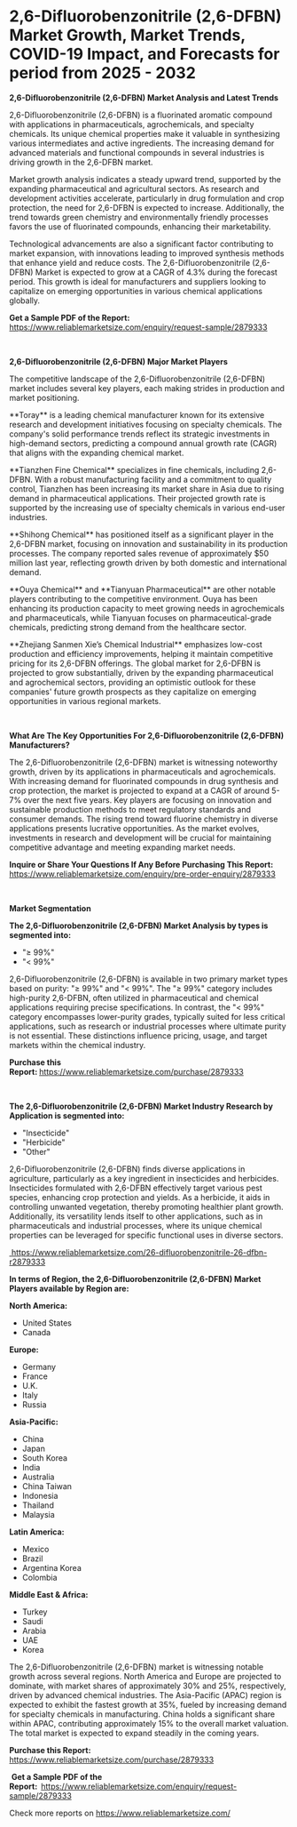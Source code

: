 <p><h1>2,6-Difluorobenzonitrile (2,6-DFBN) Market Growth, Market Trends, COVID-19 Impact, and Forecasts for period from 2025 - 2032</h1></p><p><strong>2,6-Difluorobenzonitrile (2,6-DFBN) Market Analysis and Latest Trends</strong></p>
<p><p>2,6-Difluorobenzonitrile (2,6-DFBN) is a fluorinated aromatic compound with applications in pharmaceuticals, agrochemicals, and specialty chemicals. Its unique chemical properties make it valuable in synthesizing various intermediates and active ingredients. The increasing demand for advanced materials and functional compounds in several industries is driving growth in the 2,6-DFBN market.</p><p>Market growth analysis indicates a steady upward trend, supported by the expanding pharmaceutical and agricultural sectors. As research and development activities accelerate, particularly in drug formulation and crop protection, the need for 2,6-DFBN is expected to increase. Additionally, the trend towards green chemistry and environmentally friendly processes favors the use of fluorinated compounds, enhancing their marketability.</p><p>Technological advancements are also a significant factor contributing to market expansion, with innovations leading to improved synthesis methods that enhance yield and reduce costs. The 2,6-Difluorobenzonitrile (2,6-DFBN) Market is expected to grow at a CAGR of 4.3% during the forecast period. This growth is ideal for manufacturers and suppliers looking to capitalize on emerging opportunities in various chemical applications globally.</p></p>
<p><strong>Get a Sample PDF of the Report:&nbsp;</strong> <a href="https://www.reliablemarketsize.com/enquiry/request-sample/2879333?utm_campaign=2384&utm_medium=2&utm_source=Github&utm_content=ia&utm_term=12032025&utm_id=26-difluorobenzonitrile-26-dfbn">https://www.reliablemarketsize.com/enquiry/request-sample/2879333</a></p>
<p>&nbsp;</p>
<p><strong>2,6-Difluorobenzonitrile (2,6-DFBN) Major Market Players</strong></p>
<p><p>The competitive landscape of the 2,6-Difluorobenzonitrile (2,6-DFBN) market includes several key players, each making strides in production and market positioning. </p><p>**Toray** is a leading chemical manufacturer known for its extensive research and development initiatives focusing on specialty chemicals. The company's solid performance trends reflect its strategic investments in high-demand sectors, predicting a compound annual growth rate (CAGR) that aligns with the expanding chemical market.</p><p>**Tianzhen Fine Chemical** specializes in fine chemicals, including 2,6-DFBN. With a robust manufacturing facility and a commitment to quality control, Tianzhen has been increasing its market share in Asia due to rising demand in pharmaceutical applications. Their projected growth rate is supported by the increasing use of specialty chemicals in various end-user industries.</p><p>**Shihong Chemical** has positioned itself as a significant player in the 2,6-DFBN market, focusing on innovation and sustainability in its production processes. The company reported sales revenue of approximately $50 million last year, reflecting growth driven by both domestic and international demand.</p><p>**Ouya Chemical** and **Tianyuan Pharmaceutical** are other notable players contributing to the competitive environment. Ouya has been enhancing its production capacity to meet growing needs in agrochemicals and pharmaceuticals, while Tianyuan focuses on pharmaceutical-grade chemicals, predicting strong demand from the healthcare sector.</p><p>**Zhejiang Sanmen Xie’s Chemical Industrial** emphasizes low-cost production and efficiency improvements, helping it maintain competitive pricing for its 2,6-DFBN offerings. The global market for 2,6-DFBN is projected to grow substantially, driven by the expanding pharmaceutical and agrochemical sectors, providing an optimistic outlook for these companies' future growth prospects as they capitalize on emerging opportunities in various regional markets.</p></p>
<p>&nbsp;</p>
<p><strong>What Are The Key Opportunities For 2,6-Difluorobenzonitrile (2,6-DFBN) Manufacturers?</strong></p>
<p><p>The 2,6-Difluorobenzonitrile (2,6-DFBN) market is witnessing noteworthy growth, driven by its applications in pharmaceuticals and agrochemicals. With increasing demand for fluorinated compounds in drug synthesis and crop protection, the market is projected to expand at a CAGR of around 5-7% over the next five years. Key players are focusing on innovation and sustainable production methods to meet regulatory standards and consumer demands. The rising trend toward fluorine chemistry in diverse applications presents lucrative opportunities. As the market evolves, investments in research and development will be crucial for maintaining competitive advantage and meeting expanding market needs.</p></p>
<p><strong>Inquire or Share Your Questions If Any Before Purchasing This Report:</strong> <a href="https://www.reliablemarketsize.com/enquiry/pre-order-enquiry/2879333?utm_campaign=2384&utm_medium=2&utm_source=Github&utm_content=ia&utm_term=12032025&utm_id=26-difluorobenzonitrile-26-dfbn">https://www.reliablemarketsize.com/enquiry/pre-order-enquiry/2879333</a></p>
<p>&nbsp;</p>
<p><strong>Market Segmentation</strong></p>
<p><strong>The 2,6-Difluorobenzonitrile (2,6-DFBN) Market Analysis by types is segmented into:</strong></p>
<p><ul><li>"≥ 99%"</li><li>"< 99%"</li></ul></p>
<p><p>2,6-Difluorobenzonitrile (2,6-DFBN) is available in two primary market types based on purity: "≥ 99%" and "< 99%". The "≥ 99%" category includes high-purity 2,6-DFBN, often utilized in pharmaceutical and chemical applications requiring precise specifications. In contrast, the "< 99%" category encompasses lower-purity grades, typically suited for less critical applications, such as research or industrial processes where ultimate purity is not essential. These distinctions influence pricing, usage, and target markets within the chemical industry.</p></p>
<p><strong>Purchase this Report:&nbsp;</strong><a href="https://www.reliablemarketsize.com/purchase/2879333?utm_campaign=2384&utm_medium=2&utm_source=Github&utm_content=ia&utm_term=12032025&utm_id=26-difluorobenzonitrile-26-dfbn">https://www.reliablemarketsize.com/purchase/2879333</a></p>
<p>&nbsp;</p>
<p><strong>The 2,6-Difluorobenzonitrile (2,6-DFBN) Market Industry Research by Application is segmented into:</strong></p>
<p><ul><li>"Insecticide"</li><li>"Herbicide"</li><li>"Other"</li></ul></p>
<p><p>2,6-Difluorobenzonitrile (2,6-DFBN) finds diverse applications in agriculture, particularly as a key ingredient in insecticides and herbicides. Insecticides formulated with 2,6-DFBN effectively target various pest species, enhancing crop protection and yields. As a herbicide, it aids in controlling unwanted vegetation, thereby promoting healthier plant growth. Additionally, its versatility lends itself to other applications, such as in pharmaceuticals and industrial processes, where its unique chemical properties can be leveraged for specific functional uses in diverse sectors.</p></p>
<p><a href="https://www.reliablemarketsize.com/26-difluorobenzonitrile-26-dfbn-r2879333?utm_campaign=2384&utm_medium=2&utm_source=Github&utm_content=ia&utm_term=12032025&utm_id=26-difluorobenzonitrile-26-dfbn">&nbsp;https://www.reliablemarketsize.com/26-difluorobenzonitrile-26-dfbn-r2879333</a></p>
<p><strong>In terms of Region, the 2,6-Difluorobenzonitrile (2,6-DFBN) Market Players available by Region are:</strong></p>
<p>
    <p> <strong> North America: </strong>
        <ul>
            <li>United States</li>
            <li>Canada</li>
        </ul>
        </p> 
    <p> <strong> Europe: </strong>
        <ul>
            <li>Germany</li>
            <li>France</li>
            <li>U.K.</li>
            <li>Italy</li>
            <li>Russia</li>
        </ul>
        </p> 
    <p> <strong> Asia-Pacific: </strong>
        <ul>
            <li>China</li>
            <li>Japan</li>
            <li>South Korea</li>
            <li>India</li>
            <li>Australia</li>
            <li>China Taiwan</li>
            <li>Indonesia</li>
            <li>Thailand</li>
            <li>Malaysia</li>
        </ul>
        </p> 
    <p> <strong> Latin America: </strong>
        <ul>
            <li>Mexico</li>
            <li>Brazil</li>
            <li>Argentina Korea</li>
            <li>Colombia</li>
        </ul>
        </p> 
    <p> <strong> Middle East & Africa: </strong>
        <ul>
            <li>Turkey</li>
            <li>Saudi</li>
            <li>Arabia</li>
            <li>UAE</li>
            <li>Korea</li>
        </ul>
    </p>
    </p>
<p><p>The 2,6-Difluorobenzonitrile (2,6-DFBN) market is witnessing notable growth across several regions. North America and Europe are projected to dominate, with market shares of approximately 30% and 25%, respectively, driven by advanced chemical industries. The Asia-Pacific (APAC) region is expected to exhibit the fastest growth at 35%, fueled by increasing demand for specialty chemicals in manufacturing. China holds a significant share within APAC, contributing approximately 15% to the overall market valuation. The total market is expected to expand steadily in the coming years.</p></p>
<p><strong>Purchase this Report: </strong><a href="https://www.reliablemarketsize.com/purchase/2879333?utm_campaign=2384&utm_medium=2&utm_source=Github&utm_content=ia&utm_term=12032025&utm_id=26-difluorobenzonitrile-26-dfbn">https://www.reliablemarketsize.com/purchase/2879333</a></p>
<p>&nbsp;<strong>Get a Sample PDF of the Report:&nbsp;&nbsp;</strong><a href="https://www.reliablemarketsize.com/enquiry/request-sample/2879333?utm_campaign=2384&utm_medium=2&utm_source=Github&utm_content=ia&utm_term=12032025&utm_id=26-difluorobenzonitrile-26-dfbn">https://www.reliablemarketsize.com/enquiry/request-sample/2879333</a></p>
<p><strong></strong></p>
<p>Check more reports on <a href="https://www.reliablemarketsize.com/?utm_campaign=2384&utm_medium=2&utm_source=Github&utm_content=ia&utm_term=12032025&utm_id=26-difluorobenzonitrile-26-dfbn">https://www.reliablemarketsize.com/</a></p>